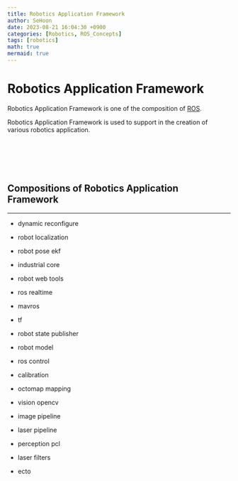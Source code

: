 ```yaml
---
title: Robotics Application Framework
author: SeHoon
date: 2023-08-21 16:04:30 +0900
categories: [Robotics, ROS_Concepts]
tags: [robotics]
math: true
mermaid: true
---
```


# Robotics Application Framework

Robotics Application Framework is one of the composition of [ROS](https://csh970605.github.io/posts/ROS/).<br>

Robotics Application Framework is used to support in the creation of various robotics application.

<br><br><br><br>

## Compositions of Robotics Application Framework
---

+ dynamic reconfigure

+ robot localization

+ robot pose ekf

+ industrial core

+ robot web tools

+ ros realtime

+ mavros

+ tf

+ robot state publisher

+ robot model

+ ros control

+ calibration

+ octomap mapping

+ vision opencv

+ image pipeline

+ laser pipeline

+ perception pcl

+ laser filters

+ ecto
